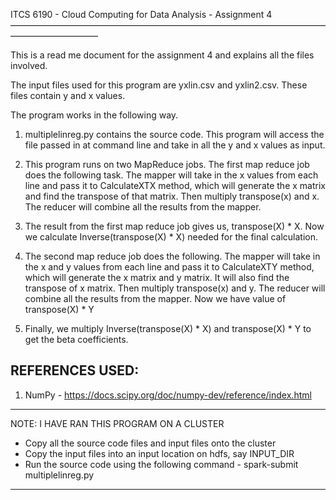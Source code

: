 ITCS 6190 - Cloud Computing for Data Analysis - Assignment 4
——————————————————————————————————————————————

This is a read me document for the assignment 4 and explains all the files involved.

The input files used for this program are yxlin.csv and yxlin2.csv. These files contain y and x values.

The program works in the following way.
1) multiplelinreg.py contains the source code. This program will access the file passed in at command line and take in all the y and x values as input.

2) This program runs on two MapReduce jobs. The first map reduce job does the following task. The mapper will take in the x values from each line and pass it to CalculateXTX method, which will generate the x matrix and find the transpose of that matrix. Then multiply transpose(x) and x. The reducer will combine all the results from the mapper.

3) The result from the first map reduce job gives us, transpose(X) * X. Now we calculate Inverse(transpose(X) * X) needed for the final calculation. 

4) The second map reduce job does the following. The mapper will take in the x and y values from each line and pass it to CalculateXTY method, which will generate the x matrix and y matrix. It will also find the transpose of x matrix. Then multiply transpose(x) and y. The reducer will combine all the results from the mapper. Now we have value of transpose(X) * Y

5) Finally, we multiply Inverse(transpose(X) * X) and transpose(X) * Y to get the beta coefficients.

REFERENCES USED:
-----------------------------------------------------------------------------------------

1) NumPy - https://docs.scipy.org/doc/numpy-dev/reference/index.html

-----------------------------------------------------------------------------------------
NOTE: I HAVE RAN THIS PROGRAM ON A CLUSTER

- Copy all the source code files and input files onto the cluster
- Copy the input files into an input location on hdfs, say INPUT_DIR
- Run the source code using the following command - spark-submit multiplelinreg.py <inputdatafile>
-----------------------------------------------------------------------------------------
